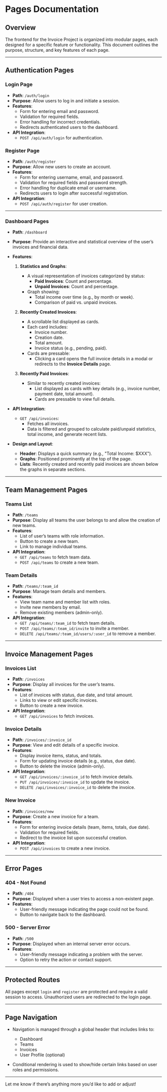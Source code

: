 # Pages Documentation

## Overview
The frontend for the Invoice Project is organized into modular pages, each designed for a specific feature or functionality. This document outlines the purpose, structure, and key features of each page.

---

## Authentication Pages

### **Login Page**
- **Path**: `/auth/login`
- **Purpose**: Allow users to log in and initiate a session.
- **Features**:
  - Form for entering email and password.
  - Validation for required fields.
  - Error handling for incorrect credentials.
  - Redirects authenticated users to the dashboard.
- **API Integration**:
  - `POST /api/auth/login` for authentication.

### **Register Page**
- **Path**: `/auth/register`
- **Purpose**: Allow new users to create an account.
- **Features**:
  - Form for entering username, email, and password.
  - Validation for required fields and password strength.
  - Error handling for duplicate email or username.
  - Redirects users to login after successful registration.
- **API Integration**:
  - `POST /api/auth/register` for user creation.

---

### **Dashboard Pages**

- **Path**: `/dashboard`
- **Purpose**: Provide an interactive and statistical overview of the user’s invoices and financial data.
- **Features**:
  1. **Statistics and Graphs**:
     - A visual representation of invoices categorized by status:
       - **Paid Invoices**: Count and percentage.
       - **Unpaid Invoices**: Count and percentage.
     - Graph showing:
       - Total income over time (e.g., by month or week).
       - Comparison of paid vs. unpaid invoices.

  2. **Recently Created Invoices**:
     - A scrollable list displayed as cards.
     - Each card includes:
       - Invoice number.
       - Creation date.
       - Total amount.
       - Invoice status (e.g., pending, paid).
     - Cards are pressable:
       - Clicking a card opens the full invoice details in a modal or redirects to the **Invoice Details** page.

  3. **Recently Paid Invoices**:
     - Similar to recently created invoices:
       - List displayed as cards with key details (e.g., invoice number, payment date, total amount).
       - Cards are pressable to view full details.

- **API Integration**:
  - `GET /api/invoices`:
    - Fetches all invoices.
    - Data is filtered and grouped to calculate paid/unpaid statistics, total income, and generate recent lists.

- **Design and Layout**:
  - **Header**: Displays a quick summary (e.g., "Total Income: $XXX").
  - **Graphs**: Positioned prominently at the top of the page.
  - **Lists**: Recently created and recently paid invoices are shown below the graphs in separate sections.

---

## Team Management Pages

### **Teams List**
- **Path**: `/teams`
- **Purpose**: Display all teams the user belongs to and allow the creation of new teams.
- **Features**:
  - List of user’s teams with role information.
  - Button to create a new team.
  - Link to manage individual teams.
- **API Integration**:
  - `GET /api/teams` to fetch team data.
  - `POST /api/teams` to create a new team.

### **Team Details**
- **Path**: `/teams/:team_id`
- **Purpose**: Manage team details and members.
- **Features**:
  - View team name and member list with roles.
  - Invite new members by email.
  - Remove existing members (admin-only).
- **API Integration**:
  - `GET /api/teams/:team_id` to fetch team details.
  - `POST /api/teams/:team_id/invite` to invite a member.
  - `DELETE /api/teams/:team_id/users/:user_id` to remove a member.

---

## Invoice Management Pages

### **Invoices List**
- **Path**: `/invoices`
- **Purpose**: Display all invoices for the user’s teams.
- **Features**:
  - List of invoices with status, due date, and total amount.
  - Links to view or edit specific invoices.
  - Button to create a new invoice.
- **API Integration**:
  - `GET /api/invoices` to fetch invoices.

### **Invoice Details**
- **Path**: `/invoices/:invoice_id`
- **Purpose**: View and edit details of a specific invoice.
- **Features**:
  - Display invoice items, status, and totals.
  - Form for updating invoice details (e.g., status, due date).
  - Button to delete the invoice (admin-only).
- **API Integration**:
  - `GET /api/invoices/:invoice_id` to fetch invoice details.
  - `PUT /api/invoices/:invoice_id` to update the invoice.
  - `DELETE /api/invoices/:invoice_id` to delete the invoice.

### **New Invoice**
- **Path**: `/invoices/new`
- **Purpose**: Create a new invoice for a team.
- **Features**:
  - Form for entering invoice details (team, items, totals, due date).
  - Validation for required fields.
  - Redirect to the invoice list upon successful creation.
- **API Integration**:
  - `POST /api/invoices` to create a new invoice.

---

## Error Pages

### **404 - Not Found**
- **Path**: `/404`
- **Purpose**: Displayed when a user tries to access a non-existent page.
- **Features**:
  - User-friendly message indicating the page could not be found.
  - Button to navigate back to the dashboard.

### **500 - Server Error**
- **Path**: `/500`
- **Purpose**: Displayed when an internal server error occurs.
- **Features**:
  - User-friendly message indicating a problem with the server.
  - Option to retry the action or contact support.

---

## Protected Routes
All pages except `login` and `register` are protected and require a valid session to access. Unauthorized users are redirected to the login page.

---

## Page Navigation
- Navigation is managed through a global header that includes links to:
  - Dashboard
  - Teams
  - Invoices
  - User Profile (optional)

- Conditional rendering is used to show/hide certain links based on user roles and permissions.

---

Let me know if there’s anything more you’d like to add or adjust!
